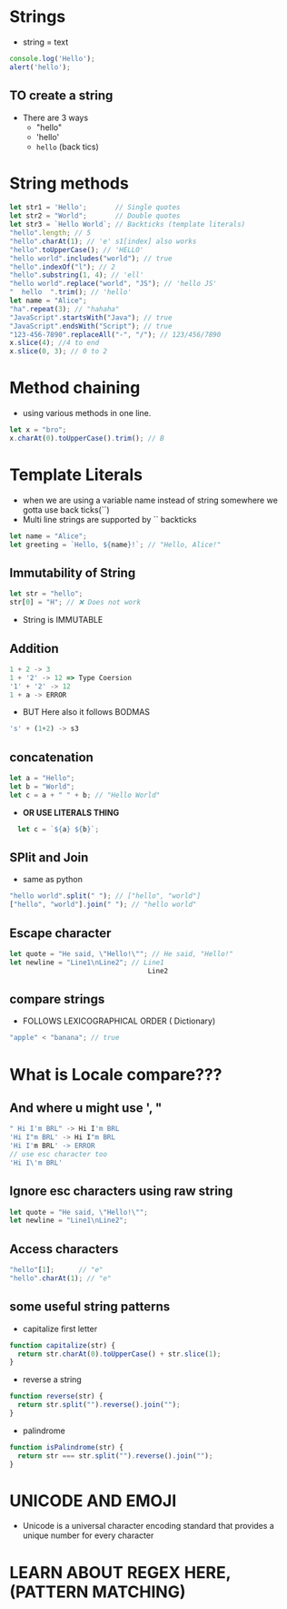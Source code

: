 # Strings
* string = text
```js
console.log('Hello');
alert('hello');
```
## TO create a string
* There are 3 ways
    * "hello"
    * 'hello'
    * `hello` (back tics)
# String methods
```js
let str1 = 'Hello';       // Single quotes
let str2 = "World";       // Double quotes
let str3 = `Hello World`; // Backticks (template literals)
"hello".length; // 5
"hello".charAt(1); // 'e' s1[index] also works
"hello".toUpperCase(); // 'HELLO'
"hello world".includes("world"); // true
"hello".indexOf("l"); // 2
"hello".substring(1, 4); // 'ell'
"hello world".replace("world", "JS"); // 'hello JS'
"  hello  ".trim(); // 'hello'
let name = "Alice"; 
"ha".repeat(3); // "hahaha"
"JavaScript".startsWith("Java"); // true
"JavaScript".endsWith("Script"); // true
"123-456-7890".replaceAll("-", "/"); // 123/456/7890
x.slice(4); //4 to end 
x.slice(0, 3); // 0 to 2

```

# Method chaining
* using various methods in one line.
```js
let x = "bro";
x.charAt(0).toUpperCase().trim(); // B
```

# Template Literals
* when we are using a variable name instead of string somewhere we gotta use back ticks(``)
* Multi line strings are supported by `` backticks
```js
let name = "Alice";
let greeting = `Hello, ${name}!`; // "Hello, Alice!"
```
## Immutability of String
```js
let str = "hello";
str[0] = "H"; // ❌ Does not work
```
* String is IMMUTABLE

## Addition
```js
1 + 2 -> 3 
1 + '2' -> 12 => Type Coersion
'1' + '2' -> 12
1 + a -> ERROR
```
* BUT Here also it follows BODMAS
```js
's' + (1+2) -> s3
```

## concatenation
```js
let a = "Hello";
let b = "World";
let c = a + " " + b; // "Hello World"
```
* **OR USE LITERALS THING**
```js
  let c = `${a} ${b}`;
```

## SPlit and Join
* same as python
```js
"hello world".split(" "); // ["hello", "world"]
["hello", "world"].join(" "); // "hello world"
```

## Escape character
```js
let quote = "He said, \"Hello!\""; // He said, "Hello!"
let newline = "Line1\nLine2"; // Line1
                                  Line2
```

## compare strings
* FOLLOWS LEXICOGRAPHICAL ORDER ( Dictionary)
```js
"apple" < "banana"; // true
```

# What is Locale compare???


## And where u might use ', "
```js
" Hi I'm BRL" -> Hi I'm BRL
'Hi I"m BRL' -> Hi I"m BRL
'Hi I'm BRL' -> ERROR
// use esc character too
'Hi I\'m BRL'
```

## Ignore esc characters using raw string
```js
let quote = "He said, \"Hello!\"";
let newline = "Line1\nLine2";
```

## Access characters
```js
"hello"[1];      // "e"
"hello".charAt(1); // "e"
```


## some useful string patterns
* capitalize first letter
```js
function capitalize(str) {
  return str.charAt(0).toUpperCase() + str.slice(1);
}
```
* reverse a string
```js
function reverse(str) {
  return str.split("").reverse().join("");
}
```
* palindrome
```js
function isPalindrome(str) {
  return str === str.split("").reverse().join("");
}
```


# UNICODE AND EMOJI
* Unicode is a universal character encoding standard that provides a unique number for every character



# LEARN ABOUT REGEX HERE, (PATTERN MATCHING)




